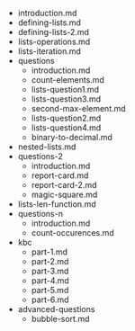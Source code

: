 - introduction.md
- defining-lists.md
- defining-lists-2.md
- lists-operations.md
- lists-iteration.md
- questions
  - introduction.md
  - count-elements.md
  - lists-question1.md
  - lists-question3.md
  - second-max-element.md
  - lists-question2.md
  - lists-question4.md
  - binary-to-decimal.md
- nested-lists.md
- questions-2
  - introduction.md
  - report-card.md
  - report-card-2.md
  - magic-square.md
- lists-len-function.md
- questions-n
  - introduction.md
  - count-occurences.md
- kbc
  - part-1.md
  - part-2.md
  - part-3.md
  - part-4.md
  - part-5.md
  - part-6.md
- advanced-questions
  - bubble-sort.md